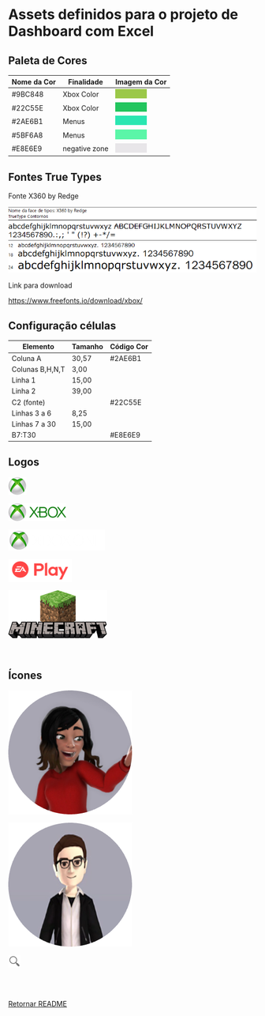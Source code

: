 # Assets definidos para o projeto de Dashboard com Excel


## Paleta de Cores

| Nome da Cor | Finalidade       | Imagem da Cor                |
|-------------|------------------|------------------------------|
| \#9BC848    | Xbox Color       | ![](./assets/cor_9BC848.png) |
| \#22C55E    | Xbox Color       | ![](./assets/cor_22C55E.png) |
| \#2AE6B1    | Menus            | ![](./assets/cor_2AE6B1.png) |
| \#5BF6A8    | Menus            | ![](./assets/cor_5BF6A8.png) |
| \#E8E6E9    | negative zone    | ![](./assets/cor_E8E6E9.png) |


## Fontes True Types

Fonte X360 by Redge

![Fonte X360 by Redge](./images/font_tt_x360.png)

Link para download

https://www.freefonts.io/download/xbox/


## Configuração células

| Elemento        | Tamanho | Código Cor |
|-----------------|---------|------------|
| Coluna A        | 30,57   | \#2AE6B1   |
| Colunas B,H,N,T | 3,00    |            |
| Linha 1         | 15,00   |            |
| Linha 2         | 39,00   |            |
| C2 (fonte)      |         | \#22C55E   |
| Linhas 3 a 6    | 8,25    |            |
| Linhas 7 a 30   | 15,00   |            |
| B7:T30          |         | \#E8E6E9   |


## Logos

![](./assets/logo_xbox.png)

![](./assets/logo_texto_xbox.png)

![](./assets/logo_texto_xbox_one.png)

![](./assets/logo_ea_play.png)

![](./assets/logo_minecraft.png)

<br>

## Ícones

![](./assets/icone_usuario_1.png)

![](./assets/icone_usuario_2.png)

![](./assets/icone_lupa.png)


<br>
<br>

[Retornar README](README.md)

